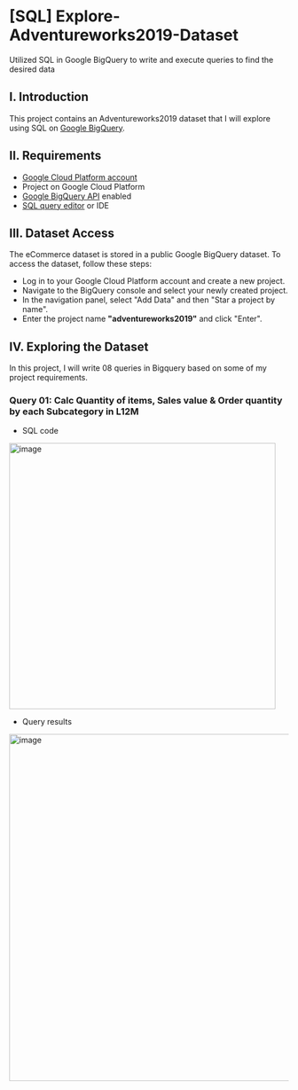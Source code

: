 # [SQL] Explore-Adventureworks2019-Dataset
Utilized SQL in Google BigQuery to write and execute queries to find the desired data
## I. Introduction
This project contains an Adventureworks2019 dataset that I will explore using SQL on [Google BigQuery](https://cloud.google.com/bigquery). 
## II. Requirements
* [Google Cloud Platform account](https://cloud.google.com)
* Project on Google Cloud Platform
* [Google BigQuery API](https://cloud.google.com/bigquery/docs/enable-transfer-service#:~:text=Enable%20the%20BigQuery%20Data%20Transfer%20Service,-Before%20you%20can&text=Open%20the%20BigQuery%20Data%20Transfer,Click%20the%20ENABLE%20button.) enabled
* [SQL query editor](https://cloud.google.com/monitoring/mql/query-editor) or IDE
## III. Dataset Access
The eCommerce dataset is stored in a public Google BigQuery dataset. To access the dataset, follow these steps:
* Log in to your Google Cloud Platform account and create a new project.
* Navigate to the BigQuery console and select your newly created project.
* In the navigation panel, select "Add Data" and then "Star a project by name".
* Enter the project name **"adventureworks2019"** and click "Enter".
## IV. Exploring the Dataset
In this project, I will write 08 queries in Bigquery based on some of my project requirements. 
### Query 01: Calc Quantity of items, Sales value & Order quantity by each Subcategory in L12M
* SQL code

<img width="480" alt="image" src="https://github.com/KayzDo/Explore-Adventureworks2019-Dataset/assets/141127437/c1da7d78-d8d6-47ae-9411-c9404e10f8f7">

* Query results

<img width="626" alt="image" src="https://github.com/KayzDo/Explore-Adventureworks2019-Dataset/assets/141127437/22d873ae-0a35-4119-9910-bfa2f7d83ac8">


